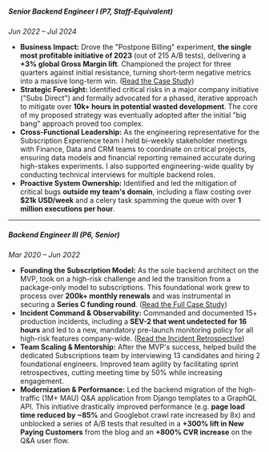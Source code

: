 ##### Senior Backend Engineer I (P7, Staff-Equivalent)
*Jun 2022 – Jul 2024*

- **Business Impact:** Drove the "Postpone Billing" experiment, **the single most profitable initiative of 2023** (out of 215 A/B tests), delivering a **+3% global Gross Margin lift**. Championed the project for three quarters against initial resistance, turning short-term negative metrics into a massive long-term win. ([Read the Case Study](#casestudy-postpone-billing))
- **Strategic Foresight:** Identified critical risks in a major company initiative ("Subs Direct") and formally advocated for a phased, iterative approach to mitigate over **10k+ hours in potential wasted development**. The core of my proposed strategy was eventually adopted after the initial "big bang" approach proved too complex.
- **Cross-Functional Leadership:** As the engineering representative for the Subscription Experience team I held bi-weekly stakeholder meetings with Finance, Data and CRM teams to coordinate on critical projects, ensuring data models and financial reporting remained accurate during high-stakes experiments. I also supported engineering-wide quality by conducting technical interviews for multiple backend roles.
- **Proactive System Ownership:** Identified and led the mitigation of critical bugs **outside my team's domain**, including a flaw costing over **$21k USD/week** and a celery task spamming the queue with over **1 million executions per hour**.

---

##### Backend Engineer III (P6, Senior)
*Mar 2020 – Jun 2022*

- **Founding the Subscription Model:** As the sole backend architect on the MVP, took on a high-risk challenge and led the transition from a package-only model to subscriptions. This foundational work grew to process over **200k+ monthly renewals** and was instrumental in securing a **Series C funding round**. ([Read the Full Case Study](#casestudy-subscription-model))
- **Incident Command & Observability:** Commanded and documented 15+ production incidents, including a **SEV-2 that went undetected for 16 hours** and led to a new, mandatory pre-launch monitoring policy for all high-risk features company-wide. ([Read the Incident Retrospective](#casestudy-incident-74))
- **Team Scaling & Mentorship:** After the MVP's success, helped build the dedicated Subscriptions team by interviewing 13 candidates and hiring 2 foundational engineers. Improved team agility by facilitating sprint retrospectives, cutting meeting time by 50% while increasing engagement.
- **Modernization & Performance:** Led the backend migration of the high-traffic (1M+ MAU) Q&A application from Django templates to a GraphQL API. This initiative drastically improved performance (e.g. **page load time reduced by ~85%** and Googlebot crawl rate increased by 8x) and unblocked a series of A/B tests that resulted in a **+300% lift in New Paying Customers** from the blog and an **+800% CVR increase** on the Q&A user flow.
